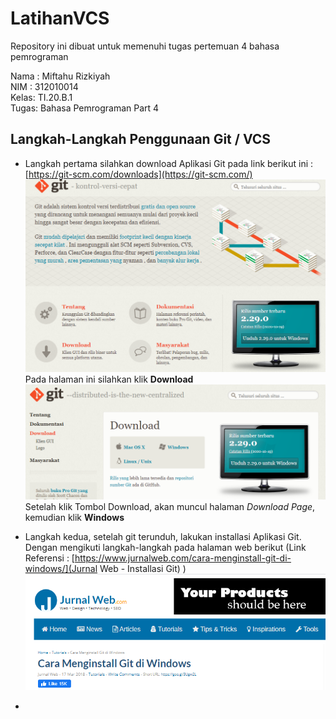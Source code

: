 # LatihanVCS
Repository ini dibuat untuk memenuhi tugas pertemuan 4 bahasa pemrograman

Nama : Miftahu Rizkiyah<br>
NIM  : 312010014<br>
Kelas: TI.20.B.1<br>
Tugas: Bahasa Pemrograman Part 4<br>

## Langkah-Langkah Penggunaan Git / VCS

* Langkah pertama silahkan download Aplikasi Git pada link berikut ini : [https://git-scm.com/downloads](https://git-scm.com/) <br>
![Git-Pict](gambar/gitscm.PNG)<br>
Pada halaman ini silahkan klik **Download**<br>
![Git-Pict](gambar/gitdownload.PNG)<br>
Setelah klik Tombol Download, akan muncul halaman *Download Page*, kemudian klik **Windows**

* Langkah kedua, setelah git terunduh, lakukan installasi Aplikasi Git. Dengan mengikuti langkah-langkah pada halaman web berikut (Link Referensi : [https://www.jurnalweb.com/cara-menginstall-git-di-windows/](Jurnal Web - Installasi Git) )<br>
![Git-Pict](gambar/jurnalweb.PNG)

* 
